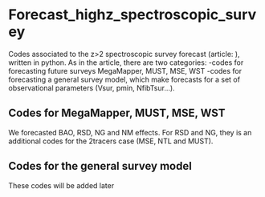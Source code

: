 # Forecast_highz_spectroscopic_survey

Codes associated to the z>2 spectroscopic survey forecast (article: ), written in python. 
As in the article, there are two categories: 
-codes for forecasting future surveys MegaMapper, MUST, MSE, WST
-codes for forecasting a general survey model, which make forecasts for a set of observational parameters (Vsur, pmin, NfibTsur...). 

## Codes for MegaMapper, MUST, MSE, WST
We forecasted BAO, RSD, NG and NM effects. For RSD and NG, they is an additional codes for the 2tracers case (MSE, NTL and MUST).

## Codes for the general survey model
These codes will be added later

